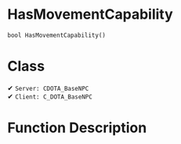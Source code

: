 # HasMovementCapability
```
bool HasMovementCapability()
```
# Class
✔ `Server: CDOTA_BaseNPC`  
✔ `Client: C_DOTA_BaseNPC`  

# Function Description

